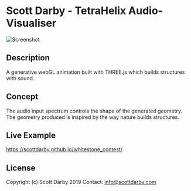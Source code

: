 # Scott Darby - TetraHelix Audio-Visualiser

![Screenshot](http://scottdarby.com/archive/3d/tetra_growth.jpg)

## Description

A generative webGL animation built with THREE.js which builds structures with sound.

## Concept

The audio input spectrum controls the shape of the generated geometry. The geometry produced is inspired by the way nature builds structures.

## Live Example
https://scottdarby.github.io/whitestone_contest/

## License
Copyright (c) Scott Darby 2019
Contact: info@scottdarby.com
